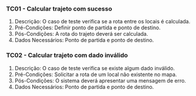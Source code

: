 ### TC01 - Calcular trajeto com sucesso

1. Descrição: O caso de teste verifica se a rota entre os locais é calculada.
2. Pré-Condições: Definir ponto de partida e ponto de destino.
3. Pós-Condições: A rota do trajeto deverá ser calculada.
4. Dados Necessários: Ponto de partida e ponto de destino.

### TC02 - Calcular trajeto com dado inválido

1. Descrição: O caso de teste verifica se existe algum dado inválido.
2. Pré-Condições: Solicitar a rota de um local não existente no mapa.
3. Pós-Condições: O sistema deverá apresentar uma mensagem de erro.
4. Dados Necessários: Ponto de partida e ponto de destino. 